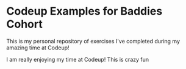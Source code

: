 # Codeup Examples for Baddies Cohort

This is my personal repository of exercises I've completed during my amazing time at Codeup!

I am really enjoying my time at Codeup!  This is crazy fun
